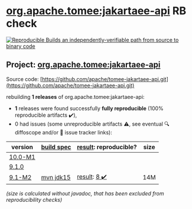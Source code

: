 [org.apache.tomee:jakartaee-api](https://search.maven.org/artifact/org.apache.tomee/jakartaee-api/) RB check
=======

[![Reproducible Builds](https://reproducible-builds.org/images/logos/rb.svg) an independently-verifiable path from source to binary code](https://reproducible-builds.org/)

## Project: [org.apache.tomee:jakartaee-api](https://search.maven.org/artifact/org.apache.tomee/jakartaee-api/)

Source code: [https://github.com/apache/tomee-jakartaee-api.git](https://github.com/apache/tomee-jakartaee-api.git)

rebuilding **1 releases** of org.apache.tomee:jakartaee-api:
- **1** releases were found successfully **fully reproducible** (100% reproducible artifacts :heavy_check_mark:),
- 0 had issues (some unreproducible artifacts :warning:, see eventual :mag: diffoscope and/or :memo: issue tracker links):

| version | [build spec](/BUILDSPEC.md) | [result](https://reproducible-builds.org/docs/jvm/): reproducible? | size |
| -- | --------- | ------ | -- |
| [10.0-M1](https://search.maven.org/artifact/org.apache.tomee/jakartaee-api/10.0-M1/pom) | | | |
| [9.1.0](https://search.maven.org/artifact/org.apache.tomee/jakartaee-api/9.1.0/pom) | | | |
| [9.1-M2](https://search.maven.org/artifact/org.apache.tomee/jakartaee-api/9.1-M2/pom) | [mvn jdk15](jakartaee-api-9.1-M2.buildspec) | [result](jakartaee-api-9.1-M2.buildinfo): [8 :heavy_check_mark: ](jakartaee-api-9.1-M2.buildcompare) | 14M |

<i>(size is calculated without javadoc, that has been excluded from reproducibility checks)</i>
